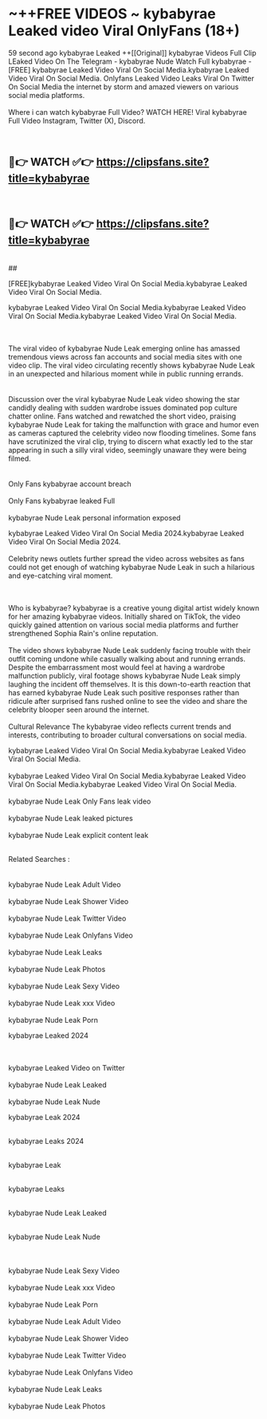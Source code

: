 # ~++FREE VIDEOS ~ kybabyrae Leaked video Viral OnlyFans (18+)<br>


59 second ago kybabyrae Leaked ++[[Original]] kybabyrae Videos Full Clip LEaked Video On The Telegram  - kybabyrae Nude  Watch Full kybabyrae - [FREE] kybabyrae Leaked Video Viral On Social Media.kybabyrae Leaked Video Viral On Social Media.   Onlyfans Leaked Video Leaks Viral On Twitter On Social Media the internet by storm and amazed viewers on various social media platforms. <br><br>
Where i can watch kybabyrae Full Video? WATCH HERE! Viral kybabyrae Full Video Instagram, Twitter (X), Discord. <br>


 <br>

##  🔴👉 WATCH ✅👉  <a href="https://clipsfans.site?title=kybabyrae&ref=git">https://clipsfans.site?title=kybabyrae</a> <br>
  <br>

##  🔴👉 WATCH ✅👉  <a href="https://clipsfans.site?title=kybabyrae&ref=git">https://clipsfans.site?title=kybabyrae</a> <br>
  <br>
  ##



[FREE]kybabyrae Leaked Video Viral On Social Media.kybabyrae Leaked Video Viral On Social Media. <br>

kybabyrae Leaked Video Viral On Social Media.kybabyrae Leaked Video Viral On Social Media.kybabyrae Leaked Video Viral On Social Media. <br>


  <br>

  <br>
The viral video of kybabyrae Nude Leak emerging online has amassed tremendous views across fan accounts and social media sites with one video clip. The viral video circulating recently shows kybabyrae Nude Leak in an unexpected and hilarious moment while in public running errands.<br>
<br>


<br>
Discussion over the viral kybabyrae Nude Leak video showing the star candidly dealing with sudden wardrobe issues dominated pop culture chatter online. Fans watched and rewatched the short video, praising kybabyrae Nude Leak for taking the malfunction with grace and humor even as cameras captured the celebrity video now flooding timelines. Some fans have scrutinized the viral clip, trying to discern what exactly led to the star appearing in such a silly viral video, seemingly unaware they were being filmed.<br>
<br>
<br> 
Only Fans kybabyrae account breach<br>
<br>
Only Fans kybabyrae leaked Full <br>
<br>
kybabyrae Nude Leak personal information exposed<br>

kybabyrae Leaked Video Viral On Social Media 2024.kybabyrae Leaked Video Viral On Social Media 2024. <br>
<br>
Celebrity news outlets further spread the video across websites as fans could not get enough of watching kybabyrae Nude Leak in such a hilarious and eye-catching viral moment.<br>
<br>

<br>
Who is kybabyrae? kybabyrae is a creative young digital artist widely known for her amazing kybabyrae videos. Initially shared on TikTok, the video quickly gained attention on various social media platforms and further strengthened Sophia Rain's online reputation.<br>
<br>
The video shows kybabyrae Nude Leak suddenly facing trouble with their outfit coming undone while casually walking about and running errands. Despite the embarrassment most would feel at having a wardrobe malfunction publicly, viral footage shows kybabyrae Nude Leak simply laughing the incident off themselves. It is this down-to-earth reaction that has earned kybabyrae Nude Leak such positive responses rather than ridicule after surprised fans rushed online to see the video and share the celebrity blooper seen around the internet.<br>
<br>
Cultural Relevance The kybabyrae video reflects current trends and interests, contributing to broader cultural conversations on social media.<br>

kybabyrae Leaked Video Viral On Social Media.kybabyrae Leaked Video Viral On Social Media.<br>
<br>
kybabyrae Leaked Video Viral On Social Media.kybabyrae Leaked Video Viral On Social Media.kybabyrae Leaked Video Viral On Social Media.<br>
<br>
kybabyrae Nude Leak Only Fans leak video<br>
<br>
kybabyrae Nude Leak leaked pictures<br>
<br>
kybabyrae Nude Leak explicit content leak<br>


<br>
Related Searches :<br>
<br>

<br>
kybabyrae Nude Leak Adult Video<br>
<br>
kybabyrae Nude Leak Shower Video<br>
<br>
kybabyrae Nude Leak Twitter Video<br>
<br>
kybabyrae Nude Leak Onlyfans Video<br>
<br>
kybabyrae Nude Leak Leaks<br>
<br>
kybabyrae Nude Leak Photos<br>

<br>
kybabyrae Nude Leak Sexy Video<br>
<br>
kybabyrae Nude Leak xxx Video<br>
<br>
kybabyrae Nude Leak Porn<br>

kybabyrae  Leaked 2024 <br> <br>
<br>

kybabyrae Leaked Video on Twitter <br>
<br>
kybabyrae Nude Leak Leaked<br>
<br>
kybabyrae Nude Leak Nude<br>


kybabyrae  Leak 2024 <br> <br>



kybabyrae  Leaks 2024 <br> <br>



 
kybabyrae  Leak<br> <br>



kybabyrae  Leaks<br> <br>


kybabyrae Nude Leak Leaked<br> <br>

kybabyrae Nude Leak Nude<br> <br>
<br> <br>
kybabyrae Nude Leak Sexy Video
<br> <br>
kybabyrae Nude Leak xxx Video
<br> <br>
kybabyrae Nude Leak Porn
<br> <br>
kybabyrae Nude Leak Adult Video
<br> <br>
kybabyrae Nude Leak Shower Video
<br> <br>
kybabyrae Nude Leak Twitter Video
<br> <br>
kybabyrae Nude Leak Onlyfans Video
<br> <br>
kybabyrae Nude Leak Leaks
<br> <br>
kybabyrae Nude Leak Photos






</p>




 



</p>










